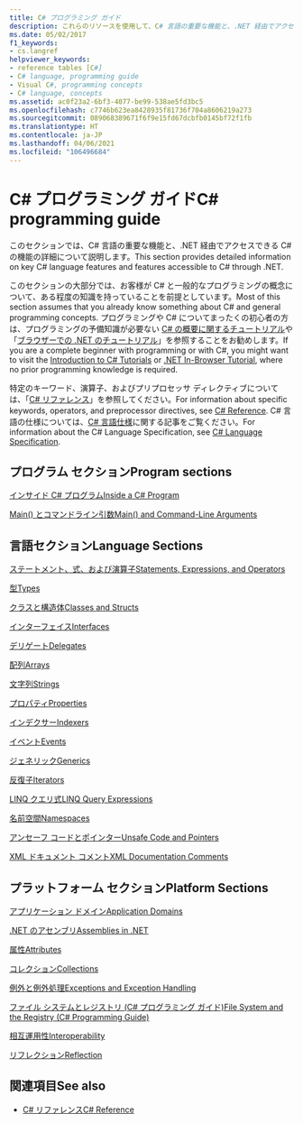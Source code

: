 ```yaml
---
title: C# プログラミング ガイド
description: これらのリソースを使用して、C# 言語の重要な機能と、.NET 経由でアクセスできる C# の機能に関する詳細を確認してください。
ms.date: 05/02/2017
f1_keywords:
- cs.langref
helpviewer_keywords:
- reference tables [C#]
- C# language, programming guide
- Visual C#, programming concepts
- C# language, concepts
ms.assetid: ac0f23a2-6bf3-4077-be99-538ae5fd3bc5
ms.openlocfilehash: c7746b623ea8428935f81736f704a8606219a273
ms.sourcegitcommit: 089068389671f6f9e15fd67dcbfb0145bf72f1fb
ms.translationtype: HT
ms.contentlocale: ja-JP
ms.lasthandoff: 04/06/2021
ms.locfileid: "106496684"
---
```

# <a name="c-programming-guide"></a><span data-ttu-id="8c01c-103">C# プログラミング ガイド</span><span class="sxs-lookup"><span data-stu-id="8c01c-103">C# programming guide</span></span>

<span data-ttu-id="8c01c-104">このセクションでは、C# 言語の重要な機能と、.NET 経由でアクセスできる C# の機能の詳細について説明します。</span><span class="sxs-lookup"><span data-stu-id="8c01c-104">This section provides detailed information on key C# language features and features accessible to C# through .NET.</span></span>  
  
 <span data-ttu-id="8c01c-105">このセクションの大部分では、お客様が C# と一般的なプログラミングの概念について、ある程度の知識を持っていることを前提としています。</span><span class="sxs-lookup"><span data-stu-id="8c01c-105">Most of this section assumes that you already know something about C# and general programming concepts.</span></span> <span data-ttu-id="8c01c-106">プログラミングや C# についてまったくの初心者の方は、プログラミングの予備知識が必要ない [C# の概要に関するチュートリアル](../tour-of-csharp/tutorials/index.md)や「[ブラウザーでの .NET のチュートリアル](https://dotnet.microsoft.com/learn/dotnet/in-browser-tutorial/1)」を参照することをお勧めします。</span><span class="sxs-lookup"><span data-stu-id="8c01c-106">If you are a complete beginner with programming or with C#, you might want to visit the [Introduction to C# Tutorials](../tour-of-csharp/tutorials/index.md) or [.NET In-Browser Tutorial](https://dotnet.microsoft.com/learn/dotnet/in-browser-tutorial/1), where no prior programming knowledge is required.</span></span>  
  
 <span data-ttu-id="8c01c-107">特定のキーワード、演算子、およびプリプロセッサ ディレクティブについては、「[C# リファレンス](../language-reference/index.md)」を参照してください。</span><span class="sxs-lookup"><span data-stu-id="8c01c-107">For information about specific keywords, operators, and preprocessor directives, see [C# Reference](../language-reference/index.md).</span></span> <span data-ttu-id="8c01c-108">C# 言語の仕様については、[C# 言語仕様](/dotnet/csharp/language-reference/language-specification/introduction)に関する記事をご覧ください。</span><span class="sxs-lookup"><span data-stu-id="8c01c-108">For information about the C# Language Specification, see [C# Language Specification](/dotnet/csharp/language-reference/language-specification/introduction).</span></span>  
  
## <a name="program-sections"></a><span data-ttu-id="8c01c-109">プログラム セクション</span><span class="sxs-lookup"><span data-stu-id="8c01c-109">Program sections</span></span>

[<span data-ttu-id="8c01c-110">インサイド C# プログラム</span><span class="sxs-lookup"><span data-stu-id="8c01c-110">Inside a C# Program</span></span>](./inside-a-program/index.md)  
  
[<span data-ttu-id="8c01c-111">Main() とコマンドライン引数</span><span class="sxs-lookup"><span data-stu-id="8c01c-111">Main() and Command-Line Arguments</span></span>](./main-and-command-args/index.md)  

## <a name="language-sections"></a><span data-ttu-id="8c01c-112">言語セクション</span><span class="sxs-lookup"><span data-stu-id="8c01c-112">Language Sections</span></span>

[<span data-ttu-id="8c01c-113">ステートメント、式、および演算子</span><span class="sxs-lookup"><span data-stu-id="8c01c-113">Statements, Expressions, and Operators</span></span>](./statements-expressions-operators/index.md)  

 [<span data-ttu-id="8c01c-114">型</span><span class="sxs-lookup"><span data-stu-id="8c01c-114">Types</span></span>](./types/index.md)  

 [<span data-ttu-id="8c01c-115">クラスと構造体</span><span class="sxs-lookup"><span data-stu-id="8c01c-115">Classes and Structs</span></span>](./classes-and-structs/index.md)  
  
 [<span data-ttu-id="8c01c-116">インターフェイス</span><span class="sxs-lookup"><span data-stu-id="8c01c-116">Interfaces</span></span>](./interfaces/index.md)  

 [<span data-ttu-id="8c01c-117">デリゲート</span><span class="sxs-lookup"><span data-stu-id="8c01c-117">Delegates</span></span>](./delegates/index.md)  

 [<span data-ttu-id="8c01c-118">配列</span><span class="sxs-lookup"><span data-stu-id="8c01c-118">Arrays</span></span>](./arrays/index.md)  
  
 [<span data-ttu-id="8c01c-119">文字列</span><span class="sxs-lookup"><span data-stu-id="8c01c-119">Strings</span></span>](./strings/index.md)  
  
 [<span data-ttu-id="8c01c-120">プロパティ</span><span class="sxs-lookup"><span data-stu-id="8c01c-120">Properties</span></span>](./classes-and-structs/properties.md)  
  
 [<span data-ttu-id="8c01c-121">インデクサー</span><span class="sxs-lookup"><span data-stu-id="8c01c-121">Indexers</span></span>](./indexers/index.md)  
  
 [<span data-ttu-id="8c01c-122">イベント</span><span class="sxs-lookup"><span data-stu-id="8c01c-122">Events</span></span>](./events/index.md)  
  
 [<span data-ttu-id="8c01c-123">ジェネリック</span><span class="sxs-lookup"><span data-stu-id="8c01c-123">Generics</span></span>](./generics/index.md)  
  
 [<span data-ttu-id="8c01c-124">反復子</span><span class="sxs-lookup"><span data-stu-id="8c01c-124">Iterators</span></span>](./concepts/iterators.md)
  
 [<span data-ttu-id="8c01c-125">LINQ クエリ式</span><span class="sxs-lookup"><span data-stu-id="8c01c-125">LINQ Query Expressions</span></span>](../linq/index.md)  
  
 [<span data-ttu-id="8c01c-126">名前空間</span><span class="sxs-lookup"><span data-stu-id="8c01c-126">Namespaces</span></span>](./namespaces/index.md)  
  
 [<span data-ttu-id="8c01c-127">アンセーフ コードとポインター</span><span class="sxs-lookup"><span data-stu-id="8c01c-127">Unsafe Code and Pointers</span></span>](../language-reference/unsafe-code.md)  
  
 [<span data-ttu-id="8c01c-128">XML ドキュメント コメント</span><span class="sxs-lookup"><span data-stu-id="8c01c-128">XML Documentation Comments</span></span>](./xmldoc/index.md)  
  
## <a name="platform-sections"></a><span data-ttu-id="8c01c-129">プラットフォーム セクション</span><span class="sxs-lookup"><span data-stu-id="8c01c-129">Platform Sections</span></span>

 [<span data-ttu-id="8c01c-130">アプリケーション ドメイン</span><span class="sxs-lookup"><span data-stu-id="8c01c-130">Application Domains</span></span>](../../framework/app-domains/application-domains.md)  
  
 [<span data-ttu-id="8c01c-131">.NET のアセンブリ</span><span class="sxs-lookup"><span data-stu-id="8c01c-131">Assemblies in .NET</span></span>](../../standard/assembly/index.md)  
  
 [<span data-ttu-id="8c01c-132">属性</span><span class="sxs-lookup"><span data-stu-id="8c01c-132">Attributes</span></span>](./concepts/attributes/index.md)  
  
 [<span data-ttu-id="8c01c-133">コレクション</span><span class="sxs-lookup"><span data-stu-id="8c01c-133">Collections</span></span>](./concepts/collections.md)  
  
 [<span data-ttu-id="8c01c-134">例外と例外処理</span><span class="sxs-lookup"><span data-stu-id="8c01c-134">Exceptions and Exception Handling</span></span>](./exceptions/index.md)  
  
 [<span data-ttu-id="8c01c-135">ファイル システムとレジストリ (C# プログラミング ガイド)</span><span class="sxs-lookup"><span data-stu-id="8c01c-135">File System and the Registry (C# Programming Guide)</span></span>](./file-system/index.md)  
  
 [<span data-ttu-id="8c01c-136">相互運用性</span><span class="sxs-lookup"><span data-stu-id="8c01c-136">Interoperability</span></span>](./interop/index.md)  
  
 [<span data-ttu-id="8c01c-137">リフレクション</span><span class="sxs-lookup"><span data-stu-id="8c01c-137">Reflection</span></span>](./concepts/reflection.md)  
  
## <a name="see-also"></a><span data-ttu-id="8c01c-138">関連項目</span><span class="sxs-lookup"><span data-stu-id="8c01c-138">See also</span></span>

- [<span data-ttu-id="8c01c-139">C# リファレンス</span><span class="sxs-lookup"><span data-stu-id="8c01c-139">C# Reference</span></span>](../language-reference/index.md)
